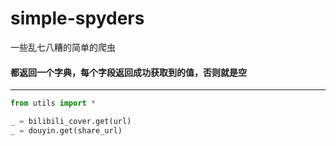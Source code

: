 # simple-spyders
一些乱七八糟的简单的爬虫

#### 都返回一个字典，每个字段返回成功获取到的值，否则就是空
---
```python
from utils import *

_ = bilibili_cover.get(url)
_ = douyin.get(share_url)
```